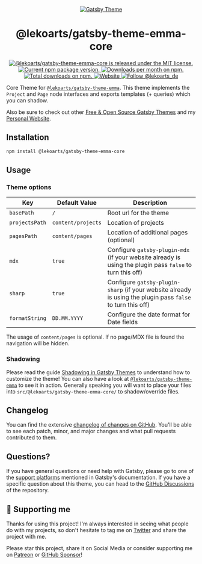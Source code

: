 <p align="center">
  <a href="https://themes.lekoarts.de">
    <img alt="Gatsby Theme" src="https://img.lekoarts.de/gatsby/gatsby-themes-illustration.png" />
  </a>
</p>
<h1 align="center">
  @lekoarts/gatsby-theme-emma-core
</h1>

<p align="center">
  <a href="https://github.com/LekoArts/gatsby-themes/blob/main/LICENSE">
    <img src="https://img.shields.io/badge/license-MIT-blue.svg" alt="@lekoarts/gatsby-theme-emma-core is released under the MIT license." />
  </a>
  <a href="https://www.npmjs.org/package/@lekoarts/gatsby-theme-emma-core">
    <img src="https://img.shields.io/npm/v/@lekoarts/gatsby-theme-emma-core.svg" alt="Current npm package version." />
  </a>
  <a href="https://npmcharts.com/compare/@lekoarts/gatsby-theme-emma-core?minimal=true">
    <img src="https://img.shields.io/npm/dm/@lekoarts/gatsby-theme-emma-core.svg" alt="Downloads per month on npm." />
  </a>
  <a href="https://npmcharts.com/compare/@lekoarts/gatsby-theme-emma-core?minimal=true">
    <img src="https://img.shields.io/npm/dt/@lekoarts/gatsby-theme-emma-core.svg" alt="Total downloads on npm." />
  </a>
  <a href="https://www.lekoarts.de?utm_source=emma&utm_medium=Theme">
    <img alt="Website" src="https://img.shields.io/badge/-website-blue">
  </a>
  <a href="https://twitter.com/intent/follow?screen_name=lekoarts_de">
      <img src="https://img.shields.io/twitter/follow/lekoarts_de.svg?label=Follow%20@lekoarts_de" alt="Follow @lekoarts_de" />
    </a>
</p>

Core Theme for [`@lekoarts/gatsby-theme-emma`](https://github.com/LekoArts/gatsby-themes/tree/main/themes/gatsby-theme-emma). This theme implements the `Project` and `Page` node interfaces and exports templates (+ queries) which you can shadow.

Also be sure to check out other [Free & Open Source Gatsby Themes](https://themes.lekoarts.de) and my [Personal Website](https://www.lekoarts.de?utm_source=emma&utm_medium=Theme).

## Installation

```sh
npm install @lekoarts/gatsby-theme-emma-core
```

## Usage

### Theme options

| Key            | Default Value      | Description                                                                                                 |
| -------------- | ------------------ | ----------------------------------------------------------------------------------------------------------- |
| `basePath`     | `/`                | Root url for the theme                                                                                      |
| `projectsPath` | `content/projects` | Location of projects                                                                                        |
| `pagesPath`    | `content/pages`    | Location of additional pages (optional)                                                                     |
| `mdx`          | `true`             | Configure `gatsby-plugin-mdx` (if your website already is using the plugin pass `false` to turn this off)   |
| `sharp`        | `true`             | Configure `gatsby-plugin-sharp` (if your website already is using the plugin pass `false` to turn this off) |
| `formatString` | `DD.MM.YYYY`       | Configure the date format for Date fields                                                                   |

The usage of `content/pages` is optional. If no page/MDX file is found the navigation will be hidden.

### Shadowing

Please read the guide [Shadowing in Gatsby Themes](https://www.gatsbyjs.com/docs/how-to/plugins-and-themes/shadowing/) to understand how to customize the theme! You can also have a look at [`@lekoarts/gatsby-theme-emma`](https://github.com/LekoArts/gatsby-themes/tree/main/themes/gatsby-theme-emma) to see it in action. Generally speaking you will want to place your files into `src/@lekoarts/gatsby-theme-emma-core/` to shadow/override files.

## Changelog

You can find the extensive [changelog of changes on GitHub](https://github.com/LekoArts/gatsby-themes/blob/main/themes/gatsby-theme-emma-core/CHANGELOG.md). You'll be able to see each patch, minor, and major changes and what pull requests contributed to them.

## Questions?

If you have general questions or need help with Gatsby, please go to one of the [support platforms](https://www.gatsbyjs.com/contributing/community/#where-to-get-support) mentioned in Gatsby's documentation. If you have a specific question about this theme, you can head to the [GitHub Discussions](https://github.com/LekoArts/gatsby-themes/discussions) of the repository.

## 🌟 Supporting me

Thanks for using this project! I'm always interested in seeing what people do with my projects, so don't hesitate to tag me on [Twitter](https://twitter.com/lekoarts_de) and share the project with me.

Please star this project, share it on Social Media or consider supporting me on [Patreon](https://www.patreon.com/lekoarts) or [GitHub Sponsor](https://github.com/sponsors/LekoArts)!
